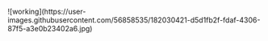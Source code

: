 
<br/>
![working](https://user-images.githubusercontent.com/56858535/182030421-d5d1fb2f-fdaf-4306-87f5-a3e0b23402a6.jpg)
